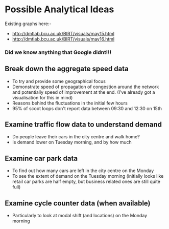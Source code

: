 # Possible Analytical Ideas

Existing graphs here:-
* http://dmtlab.bcu.ac.uk/BIRT/visuals/may15.html
* http://dmtlab.bcu.ac.uk/BIRT/visuals/may16.html

### Did we know anything that Google didnt!!!

## Break down the aggregate speed data 
* To try and provide some geographical focus
* Demonstrate speed of propagation of congestion around the network and potentially speed of improvement at the end. (I’ve already got a visualisation for this in mind)
* Reasons behind the fluctuations in the initial few hours
* 95% of scoot loops don't report data between 09:30 and 12:30 on 15th

## Examine traffic flow data to understand demand
* Do people leave their cars in the city centre and walk home?
* Is demand lower on Tuesday morning, and by how much

## Examine car park data
* To find out how many cars are left in the city centre on the Monday
* To see the extent of demand on the Tuesday morning (initially looks like retail car parks are half empty, but business related ones are still quite full)

## Examine cycle counter data (when available)
* Particularly to look at modal shift (and locations) on the Monday morning
